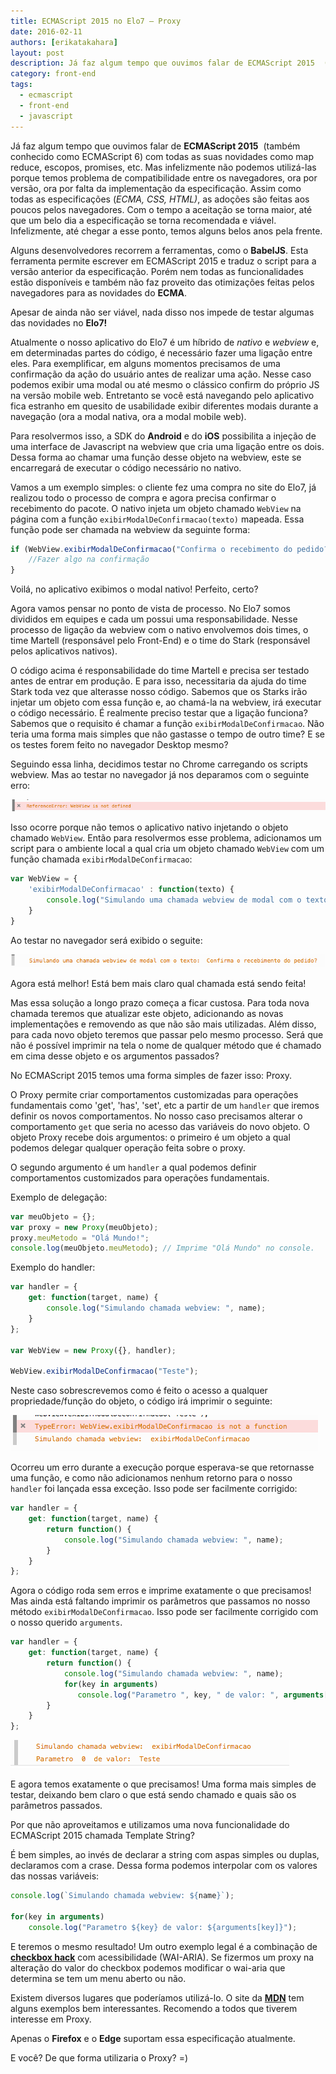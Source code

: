 ```yaml
---
title: ECMAScript 2015 no Elo7 – Proxy
date: 2016-02-11
authors: [erikatakahara]
layout: post
description: Já faz algum tempo que ouvimos falar de ECMAScript 2015  (também conhecido como ECMAScript 6) com todas as suas novidades como map reduce, escopos, promises, etc. Mas infelizmente não podemos utilizá-las porque temos problema de compatibilidade entre os navegadores, ora por versão, ora por falta da implementação da especificação...
category: front-end
tags:
  - ecmascript
  - front-end
  - javascript
---
```


Já faz algum tempo que ouvimos falar de **ECMAScript 2015**  (também conhecido como ECMAScript 6) com todas as suas novidades como map reduce, escopos, promises, etc. Mas infelizmente não podemos utilizá-las porque temos problema de compatibilidade entre os navegadores, ora por versão, ora por falta da implementação da especificação. Assim como todas as especificações (_ECMA, CSS, HTML)_, as adoções são feitas aos poucos pelos navegadores. Com o tempo a aceitação se torna maior, até que um belo dia a especificação se torna recomendada e viável. Infelizmente, até chegar a esse ponto, temos alguns belos anos pela frente.

Alguns desenvolvedores recorrem a ferramentas, como o **BabelJS**. Esta ferramenta permite escrever em ECMAScript 2015 e traduz o script para a versão anterior da especificação. Porém nem todas as funcionalidades estão disponíveis e também não faz proveito das otimizações feitas pelos navegadores para as novidades do **ECMA**.

Apesar de ainda não ser viável, nada disso nos impede de testar algumas das novidades no **Elo7!**

Atualmente o nosso aplicativo do Elo7 é um híbrido de _nativo_ e _webview_ e, em determinadas partes do código, é necessário fazer uma ligação entre eles. Para exemplificar, em alguns momentos precisamos de uma confirmação da ação do usuário antes de realizar uma ação. Nesse caso podemos exibir uma modal ou até mesmo o clássico confirm do próprio JS na versão mobile web. Entretanto se você está navegando pelo aplicativo fica estranho em quesito de usabilidade exibir diferentes modais durante a navegação (ora a modal nativa, ora a modal mobile web).

Para resolvermos isso, a SDK do **Android** e do **iOS** possibilita a injeção de uma interface de Javascript na webview que cria uma ligação entre os dois. Dessa forma ao chamar uma função desse objeto na webview, este se encarregará de executar o código necessário no nativo.

Vamos a um exemplo simples: o cliente fez uma compra no site do Elo7, já realizou todo o processo de compra e agora precisa confirmar o recebimento do pacote. O nativo injeta um objeto chamado `WebView` na página com a função `exibirModalDeConfirmacao(texto)` mapeada. Essa função pode ser chamada na webview da seguinte forma:

``` javascript
if (WebView.exibirModalDeConfirmacao("Confirma o recebimento do pedido?")) {
    //Fazer algo na confirmação
}

```

Voilá, no aplicativo exibimos o modal nativo! Perfeito, certo?

Agora vamos pensar no ponto de vista de processo. No Elo7 somos divididos em equipes e cada um possui uma responsabilidade. Nesse processo de ligação da webview com o nativo envolvemos dois times, o time Martell (responsável pelo Front-End) e o time do Stark (responsável pelos aplicativos nativos).

O código acima é responsabilidade do time Martell e precisa ser testado antes de entrar em produção. E para isso, necessitaria da ajuda do time Stark toda vez que alterasse nosso código. Sabemos que os Starks irão injetar um objeto com essa função e, ao chamá-la na webview, irá executar o código necessário. É realmente preciso testar que a ligação funciona? Sabemos que o requisito é chamar a função `exibirModalDeConfirmacao`. Não teria uma forma mais simples que não gastasse o tempo de outro time? E se os testes forem feito no navegador Desktop mesmo?

Seguindo essa linha, decidimos testar no Chrome carregando os scripts webview. Mas ao testar no navegador já nos deparamos com o seguinte erro:

![Alt "Erro de webview no Chrome"](../images/ecmascript-1.png)

Isso ocorre porque não temos o aplicativo nativo injetando o objeto chamado `WebView`. Então para resolvermos esse problema, adicionamos um script para o ambiente local a qual cria um objeto chamado `WebView` com um função chamada `exibirModalDeConfirmacao`:

``` javascript
var WebView = {
    'exibirModalDeConfirmacao' : function(texto) {
        console.log("Simulando uma chamada webview de modal com o texto: ", texto);
    }
}

```

Ao testar no navegador será exibido o seguite:

![Alt "Chamada webview no Chrome"](../images/ecmascript-2.png)

Agora está melhor! Está bem mais claro qual chamada está sendo feita!

Mas essa solução a longo prazo começa a ficar custosa. Para toda nova chamada teremos que atualizar este objeto, adicionando as novas implementações e removendo as que não são mais utilizadas. Além disso, para cada novo objeto teremos que passar pelo mesmo processo. Será que não é possível imprimir na tela o nome de qualquer método que é chamado em cima desse objeto e os argumentos passados?

No ECMAScript 2015 temos uma forma simples de fazer isso: Proxy.

O Proxy permite criar comportamentos customizadas para operações fundamentais como 'get', 'has', 'set', etc a partir de um `handler` que iremos definir os novos comportamentos. No nosso caso precisamos alterar o comportamento `get` que seria no acesso das variáveis do novo objeto. O objeto Proxy recebe dois argumentos: o primeiro é um objeto a qual podemos delegar qualquer operação feita sobre o proxy.

O segundo argumento é um `handler` a qual podemos definir comportamentos customizados para operações fundamentais.

Exemplo de delegação:

``` javascript
var meuObjeto = {};
var proxy = new Proxy(meuObjeto);
proxy.meuMetodo = "Olá Mundo!";
console.log(meuObjeto.meuMetodo); // Imprime "Olá Mundo" no console.

```

Exemplo do handler:

``` javascript
var handler = {
    get: function(target, name) {
        console.log("Simulando chamada webview: ", name);
    }
};

var WebView = new Proxy({}, handler);

WebView.exibirModalDeConfirmacao("Teste");

```

Neste caso sobrescrevemos como é feito o acesso a qualquer propriedade/função do objeto, o código irá imprimir o seguinte:

![Alt "Erro de webview no Chrome"](../images/ecmascript-3.png)

Ocorreu um erro durante a execução porque esperava-se que retornasse uma função, e como não adicionamos nenhum retorno para o nosso `handler` foi lançada essa exceção. Isso pode ser facilmente corrigido:

``` javascript
var handler = {
    get: function(target, name) {
        return function() {
            console.log("Simulando chamada webview: ", name);
        }
    }
};

```

Agora o código roda sem erros e imprime exatamente o que precisamos! Mas ainda está faltando imprimir os parâmetros que passamos no nosso método `exibirModalDeConfirmacao`. Isso pode ser facilmente corrigido com o nosso querido `arguments`.

``` javascript
var handler = {
    get: function(target, name) {
        return function() {
            console.log("Simulando chamada webview: ", name);
            for(key in arguments)
               console.log("Parametro ", key, " de valor: ", arguments[key]);
        }
    }
};

```

![Alt "Erro de webview no Chrome"](../images/ecmascript-4.png)

E agora temos exatamente o que precisamos! Uma forma mais simples de testar, deixando bem claro o que está sendo chamado e quais são os parâmetros passados.

Por que não aproveitamos e utilizamos uma nova funcionalidade do ECMAScript 2015 chamada Template String?

É bem simples, ao invés de declarar a string com aspas simples ou duplas, declaramos com a crase. Dessa forma podemos interpolar com os valores das nossas variáveis:

``` javascript
console.log(`Simulando chamada webview: ${name}`);

for(key in arguments)
    console.log("Parametro ${key} de valor: ${arguments[key]}");

```

E teremos o mesmo resultado! Um outro exemplo legal é a combinação de **[checkbox hack](http://craftedbits.elo7.com.br/2015/09/28/o-universo-soturno-da-compatibilidade-cross-browser/)** com acessibilidade (WAI-ARIA). Se fizermos um proxy na alteração do valor do checkbox podemos modificar o wai-aria que determina se tem um menu aberto ou não.

Existem diversos lugares que poderíamos utilizá-lo. O site da **[MDN](https://developer.mozilla.org/en-US/docs/Web/JavaScript/Reference/Global_Objects/Proxy)** tem alguns exemplos bem interessantes. Recomendo a todos que tiverem interesse em Proxy.

Apenas o **Firefox** e o **Edge** suportam essa especificação atualmente.

E você? De que forma utilizaria o Proxy? =)
